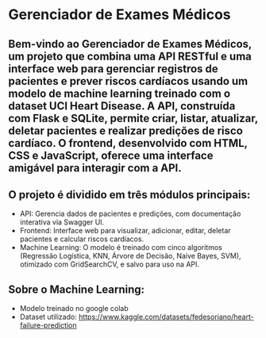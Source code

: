 # Gerenciador de Exames Médicos

## Bem-vindo ao Gerenciador de Exames Médicos, um projeto que combina uma API RESTful e uma interface web para gerenciar registros de pacientes e prever riscos cardíacos usando um modelo de machine learning treinado com o dataset UCI Heart Disease. A API, construída com Flask e SQLite, permite criar, listar, atualizar, deletar pacientes e realizar predições de risco cardíaco. O frontend, desenvolvido com HTML, CSS e JavaScript, oferece uma interface amigável para interagir com a API.

## O projeto é dividido em três módulos principais:

- API: Gerencia dados de pacientes e predições, com documentação interativa via Swagger UI.
- Frontend: Interface web para visualizar, adicionar, editar, deletar pacientes e calcular riscos cardíacos.
- Machine Learning: O modelo é treinado com cinco algoritmos (Regressão Logística, KNN, Árvore de Decisão, Naive Bayes, SVM), otimizado com GridSearchCV, e salvo para uso na API.

## Sobre o Machine Learning:

- Modelo treinado no google colab
- Dataset utilizado: https://www.kaggle.com/datasets/fedesoriano/heart-failure-prediction

